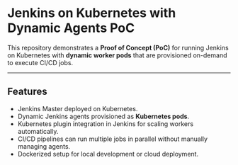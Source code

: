 # Jenkins on Kubernetes with Dynamic Agents PoC

This repository demonstrates a **Proof of Concept (PoC)** for running Jenkins on Kubernetes with **dynamic worker pods** that are provisioned on-demand to execute CI/CD jobs.

---

## Features

- Jenkins Master deployed on Kubernetes.
- Dynamic Jenkins agents provisioned as **Kubernetes pods**.
- Kubernetes plugin integration in Jenkins for scaling workers automatically.
- CI/CD pipelines can run multiple jobs in parallel without manually managing agents.
- Dockerized setup for local development or cloud deployment.

